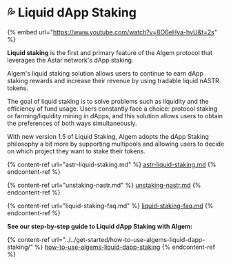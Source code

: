 # 💦 Liquid dApp Staking

{% embed url="https://www.youtube.com/watch?v=8O6eHya-hvU&t=2s" %}

**Liquid staking** is the first and primary feature of the Algem protocol that leverages the Astar network's dApp staking.

Algem's liquid staking solution allows users to continue to earn dApp staking rewards and increase their revenue by using tradable liquid nASTR tokens.

The goal of liquid staking is to solve problems such as liquidity and the efficiency of fund usage. Users constantly face a choice: protocol staking or farming/liquidity mining in dApps, and this solution allows users to obtain the preferences of both ways simultaneously.

With new version 1.5 of Liquid Staking, Algem adopts the dApp Staking philosophy a bit more by supporting multipools and allowing users to decide on which project they want to stake their tokens.

{% content-ref url="astr-liquid-staking.md" %}
[astr-liquid-staking.md](astr-liquid-staking.md)
{% endcontent-ref %}

{% content-ref url="unstaking-nastr.md" %}
[unstaking-nastr.md](unstaking-nastr.md)
{% endcontent-ref %}

{% content-ref url="liquid-staking-faq.md" %}
[liquid-staking-faq.md](liquid-staking-faq.md)
{% endcontent-ref %}

**See our step-by-step guide to Liquid dApp Staking with Algem:**

{% content-ref url="../../get-started/how-to-use-algems-liquid-dapp-staking/" %}
[how-to-use-algems-liquid-dapp-staking](../../get-started/how-to-use-algems-liquid-dapp-staking/)
{% endcontent-ref %}
